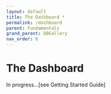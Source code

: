 ```yaml
---
layout: default
title: The Dashboard *
permalink: /dashboard
parent: Fundamentals
grand_parent: DBGallery
nav_order: 6
---
```


# The Dashboard

In progress...[see Getting Started Guide]